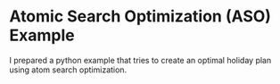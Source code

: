 # Atomic Search Optimization (ASO) Example
I prepared a python example that tries to create an optimal holiday plan using atom search optimization.
